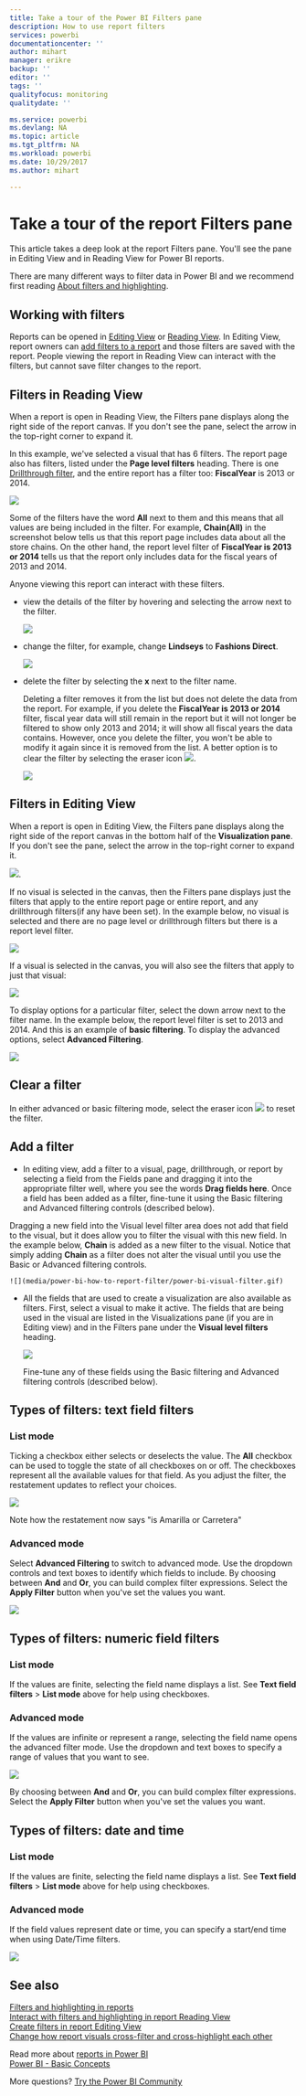 ```yaml
---
title: Take a tour of the Power BI Filters pane
description: How to use report filters
services: powerbi
documentationcenter: ''
author: mihart
manager: erikre
backup: ''
editor: ''
tags: ''
qualityfocus: monitoring
qualitydate: ''

ms.service: powerbi
ms.devlang: NA
ms.topic: article
ms.tgt_pltfrm: NA
ms.workload: powerbi
ms.date: 10/29/2017
ms.author: mihart

---
```

# Take a tour of the report Filters pane
This article takes a deep look at the report Filters pane. You'll see the pane in Editing View and in Reading View for Power BI reports.

There are many different ways to filter data in Power BI and we recommend first reading [About filters and highlighting](power-bi-reports-filters-and-highlighting.md).

## Working with filters
Reports can be opened in [Editing View](service-interact-with-a-report-in-editing-view.md) or [Reading View](service-interact-with-a-report-in-reading-view.md). In Editing View, report owners can [add filters to a report](power-bi-report-add-filter.md) and those filters are saved with the report. People viewing the report in Reading View can interact with the filters, but cannot save filter changes to the report.

## Filters in Reading View
When a report is open in Reading View, the Filters pane displays along the right side of the report canvas. If you don't see the pane, select the arrow in the top-right corner to expand it.

In this example, we've selected a visual that has 6 filters. The report page also has filters, listed under the **Page level filters** heading. There is one [Drillthrough filter](power-bi-report-add-filter.md), and the entire report has a filter too:  **FiscalYear** is 2013 or 2014.

![](media/power-bi-how-to-report-filter/power-bi-filter-list.png)

Some of the filters have the word **All** next to them and this means that all values are being included in the filter.  For example, **Chain(All)** in the screenshot below tells us that this report page includes data about all the store chains.  On the other hand, the report level filter of **FiscalYear is 2013 or 2014** tells us that the report only includes data for the fiscal years of 2013 and 2014.

Anyone viewing this report can interact with these filters.

* view the details of the filter by hovering and selecting the arrow next to the filter.
  
   ![](media/power-bi-how-to-report-filter/power-bi-expan-filter.png)
* change the filter, for example, change **Lindseys** to **Fashions Direct**.
  
     ![](media/power-bi-how-to-report-filter/power-bi-filter-chain.png)
* delete the filter by selecting the **x** next to the filter name.
  
  Deleting a filter removes it from the list but does not delete the data from the report.  For example, if you delete the **FiscalYear is 2013 or 2014** filter, fiscal year data will still remain in the report but it will not longer be filtered to show only 2013 and 2014; it will show all fiscal years the data contains.  However, once you delete the filter, you won't be able to modify it again since it is removed from the list. A better option is to clear the filter by selecting the eraser icon ![](media/power-bi-how-to-report-filter/power-bi-eraser-icon.png).
  
  ![](media/power-bi-how-to-report-filter/power-bi-delete-filter.png)

## Filters in Editing View
When a report is open in Editing View, the Filters pane displays along the right side of the report canvas in the bottom half of the **Visualization pane**. If you don't see the pane, select the arrow in the top-right corner to expand it.

![](media/power-bi-how-to-report-filter/power-bi-all-filters.png).  

If no visual is selected in the canvas, then the Filters pane displays just the filters that apply to the entire report page or entire report, and any drillthrough filters(if any have been set). In the example below, no visual is selected and there are no page level or drillthrough filters but there is a report level filter.  

![](media/power-bi-how-to-report-filter/power-bi-no-visual.png)  

If a visual is selected in the canvas, you will also see the filters that apply to just that visual:   

![](media/power-bi-how-to-report-filter/power-bi-visual-filters.png)

To display options for a particular filter, select the down arrow next to the filter name.  In the example below, the report level filter is set to 2013 and 2014. And this is an example of **basic filtering**.  To display the advanced options, select **Advanced Filtering**.

![](media/power-bi-how-to-report-filter/pbi_filterlistdropdown.jpg)

## Clear a filter
 In either advanced or basic filtering mode, select the eraser icon  ![](media/power-bi-how-to-report-filter/pbi_erasericon.jpg) to reset the filter. 

## Add a filter
* In editing view, add a filter to a visual, page, drillthrough, or report by selecting a field from the Fields pane and dragging it into the appropriate filter well, where you see the words **Drag fields here**. Once a field has been added as a filter, fine-tune it using the Basic filtering and Advanced filtering controls (described below).

Dragging a new field into the Visual level filter area does not add that field to the visual, but it does allow you to filter the visual with this new field. In the example below, **Chain** is added as a new filter to the visual. Notice that simply adding **Chain** as a filter does not alter the visual until you use the Basic or Advanced filtering controls.

    ![](media/power-bi-how-to-report-filter/power-bi-visual-filter.gif)

* All the fields that are used to create a visualization are also available as filters. First, select a visual to make it active. The fields that are being used in the visual are listed in the Visualizations pane (if you are in Editing view) and in the Filters pane under the **Visual level filters** heading.
  
   ![](media/power-bi-how-to-report-filter/power-bi-visual-filter.png)  
  
   Fine-tune any of these fields using the Basic filtering and Advanced filtering controls (described below).

## Types of filters: text field filters
### List mode
Ticking a checkbox either selects or deselects the value. The **All** checkbox can be used to toggle the state of all checkboxes on or off. The checkboxes represent all the available values for that field.  As you adjust the filter, the restatement updates to reflect your choices. 

![](media/power-bi-how-to-report-filter/pbi_restatement.png)

Note how the restatement now says "is Amarilla or Carretera"

### Advanced mode
Select **Advanced Filtering** to switch to advanced mode. Use the dropdown controls and text boxes to identify which fields to include. By choosing between **And** and **Or**, you can build complex filter expressions. Select the **Apply Filter** button when you've set the values you want.  

![](media/power-bi-how-to-report-filter/aboutfilters.png)

## Types of filters: numeric field filters
### List mode
If the values are finite, selecting the field name displays a list.  See **Text field filters** &gt; **List mode** above for help using checkboxes.   

### Advanced mode
If the values are infinite or represent a range, selecting the field name opens the advanced filter mode. Use the dropdown and text boxes to specify a range of values that you want to see. 

![](media/power-bi-how-to-report-filter/pbi_dropdown-and-text.png)

By choosing between **And** and **Or**, you can build complex filter expressions. Select the **Apply Filter** button when you've set the values you want.

## Types of filters: date and time
### List mode
If the values are finite, selecting the field name displays a list.  See **Text field filters** &gt; **List mode** above for help using checkboxes.   

### Advanced mode
If the field values represent date or time, you can specify a start/end time when using Date/Time filters.  

![](media/power-bi-how-to-report-filter/pbi_date-time-filters.png)

## See also
[Filters and highlighting in reports](power-bi-reports-filters-and-highlighting.md)  
[Interact with filters and highlighting in report Reading View](service-interact-with-a-report-in-reading-view.md)  
[Create filters in report Editing View](power-bi-report-add-filter.md)  
[Change how report visuals cross-filter and cross-highlight each other](service-reports-visual-interactions.md)

Read more about [reports in Power BI](service-reports.md)  
[Power BI - Basic Concepts](service-basic-concepts.md)

More questions? [Try the Power BI Community](http://community.powerbi.com/)


